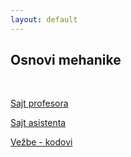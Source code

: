 ```yaml
---
layout: default
---
```


## Osnovi mehanike

<br>

[Sajt profesora](http://poincare.matf.bg.ac.rs/~dmarceta/OM.html)

[Sajt asistenta](http://www.matf.bg.ac.rs/p/-natasa-pavlov)

[Vežbe - kodovi](../materials/archive/OM/)
